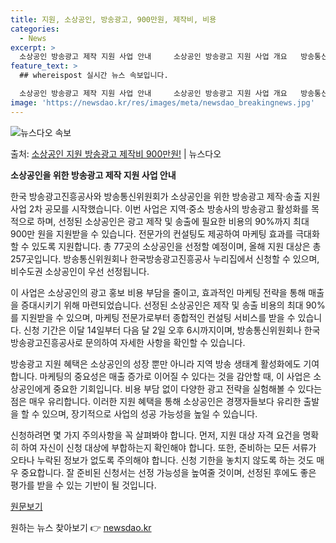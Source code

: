 ```yaml
---
title: 지원, 소상공인, 방송광고, 900만원, 제작비, 비용
categories:
  - News
excerpt: >
  소상공인 방송광고 제작 지원 사업 안내     소상공인 방송광고 지원 사업 개요   방송통신위원회와 한국방송…
feature_text: >
  ## whereispost 실시간 뉴스 속보입니다.

  소상공인 방송광고 제작 지원 사업 안내     소상공인 방송광고 지원 사업 개요   방송통신위원회와 한국방송…
image: 'https://newsdao.kr/res/images/meta/newsdao_breakingnews.jpg'
---
```


![뉴스다오 속보](https://newsdao.kr/res/images/meta/newsdao_breakingnews.jpg)

<p>출처: <a href="https://newsdao.kr/4239" rel="dofollow">소상공인 지원 방송광고 제작비 900만원!</a> | 뉴스다오</p>

**소상공인을 위한 방송광고 제작 지원 사업 안내**

한국 방송광고진흥공사와 방송통신위원회가 소상공인을 위한 방송광고 제작·송출 지원 사업 2차 공모를 시작했습니다. 이번 사업은 지역·중소 방송사의 방송광고 활성화를 목적으로 하며, 선정된 소상공인은 광고 제작 및 송출에 필요한 비용의 90%까지 최대 900만 원을 지원받을 수 있습니다. 전문가의 컨설팅도 제공하여 마케팅 효과를 극대화할 수 있도록 지원합니다. 총 77곳의 소상공인을 선정할 예정이며, 올해 지원 대상은 총 257곳입니다. 방송통신위원회나 한국방송광고진흥공사 누리집에서 신청할 수 있으며, 비수도권 소상공인이 우선 선정됩니다.

이 사업은 소상공인의 광고 홍보 비용 부담을 줄이고, 효과적인 마케팅 전략을 통해 매출을 증대시키기 위해 마련되었습니다. 선정된 소상공인은 제작 및 송출 비용의 최대 90%를 지원받을 수 있으며, 마케팅 전문가로부터 종합적인 컨설팅 서비스를 받을 수 있습니다. 신청 기간은 이달 14일부터 다음 달 2일 오후 6시까지이며, 방송통신위원회나 한국방송광고진흥공사로 문의하여 자세한 사항을 확인할 수 있습니다.

방송광고 지원 혜택은 소상공인의 성장 뿐만 아니라 지역 방송 생태계 활성화에도 기여합니다. 마케팅의 중요성은 매출 증가로 이어질 수 있다는 것을 감안할 때, 이 사업은 소상공인에게 중요한 기회입니다. 비용 부담 없이 다양한 광고 전략을 실험해볼 수 있다는 점은 매우 유리합니다. 이러한 지원 혜택을 통해 소상공인은 경쟁자들보다 유리한 출발을 할 수 있으며, 장기적으로 사업의 성공 가능성을 높일 수 있습니다.

신청하려면 몇 가지 주의사항을 꼭 살펴봐야 합니다. 먼저, 지원 대상 자격 요건을 명확히 하여 자신이 신청 대상에 부합하는지 확인해야 합니다. 또한, 준비하는 모든 서류가 오타나 누락된 정보가 없도록 주의해야 합니다. 신청 기한을 놓치지 않도록 하는 것도 매우 중요합니다. 잘 준비된 신청서는 선정 가능성을 높여줄 것이며, 선정된 후에도 좋은 평가를 받을 수 있는 기반이 될 것입니다.

[원문보기](https://newsdao.kr/4239) 

원하는 뉴스 찾아보기 👉 <a href="https://newsdao.kr" rel="dofollow">newsdao.kr</a>



